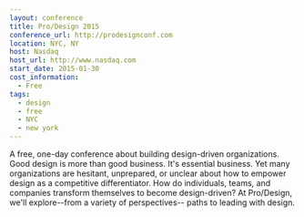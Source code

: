 ```yaml
---
layout: conference
title: Pro/Design 2015
conference_url: http://prodesignconf.com
location: NYC, NY
host: Nasdaq
host_url: http://www.nasdaq.com
start_date: 2015-01-30
cost_information:
  - Free
tags:
  - design
  - free
  - NYC
  - new york
---
```


A free, one-day conference about building design-driven organizations. Good design is more than good
business. It's essential business. Yet many organizations are hesitant, unprepared, or unclear about
how to empower design as a competitive differentiator. How do individuals, teams, and companies
transform themselves to become design-driven? At Pro/Design, we'll explore--from a variety of perspectives--
paths to leading with design.